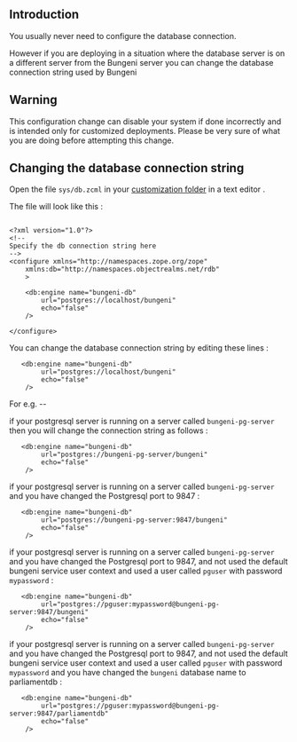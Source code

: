 ## Introduction ##

You usually never need to configure the database connection.

However if you are deploying in a situation where the database server is on a different server from the Bungeni server you can change the database connection string used by Bungeni

## Warning ##

This configuration change can disable your system if done incorrectly and is intended only for customized deployments. Please be very sure of what you are doing before attempting this change.

## Changing the database connection string ##

Open the file `sys/db.zcml` in your [customization folder](http://code.google.com/p/bungeni-portal/wiki/HowTo_CustomizeParliamentaryInformationManagement) in a text editor .

The file will look like this :
```

<?xml version="1.0"?>
<!--
Specify the db connection string here
-->
<configure xmlns="http://namespaces.zope.org/zope"
    xmlns:db="http://namespaces.objectrealms.net/rdb"
    >
    
    <db:engine name="bungeni-db" 
        url="postgres://localhost/bungeni"
        echo="false"
    />

</configure>
```

You can change the database connection string by editing these lines :

```
   <db:engine name="bungeni-db" 
        url="postgres://localhost/bungeni"
        echo="false"
    />
```

For e.g. --

if your postgresql server is running on a server called `bungeni-pg-server` then you will change the connection string as follows :

```
   <db:engine name="bungeni-db" 
        url="postgres://bungeni-pg-server/bungeni"
        echo="false"
    />
```


if your postgresql server is running on a server called `bungeni-pg-server` and you have changed the Postgresql port to 9847 :

```
   <db:engine name="bungeni-db" 
        url="postgres://bungeni-pg-server:9847/bungeni"
        echo="false"
    />
```


if your postgresql server is running on a server called `bungeni-pg-server` and you have changed the Postgresql port to 9847, and not used the default bungeni service user context and used a user called `pguser` with password `mypassword` :

```
   <db:engine name="bungeni-db" 
        url="postgres://pguser:mypassword@bungeni-pg-server:9847/bungeni"
        echo="false"
    />
```

if your postgresql server is running on a server called `bungeni-pg-server` and you have changed the Postgresql port to 9847, and not used the default bungeni service user context and used a user called `pguser` with password `mypassword` and you have changed the  `bungeni` database name to parliamentdb :

```
   <db:engine name="bungeni-db" 
        url="postgres://pguser:mypassword@bungeni-pg-server:9847/parliamentdb"
        echo="false"
    />
```
